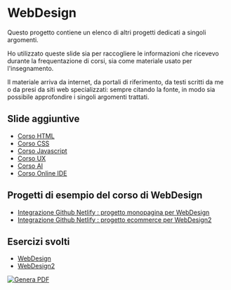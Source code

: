 # WebDesign

Questo progetto contiene un elenco di altri progetti dedicati a singoli argomenti.

Ho utilizzato queste slide sia per raccogliere le informazioni che ricevevo durante la frequentazione di corsi, sia come materiale usato per l'insegnamento.

Il materiale arriva da internet, da portali di riferimento, da testi scritti da me o da presi da siti web specializzati: sempre citando la fonte, in modo sia possibile approfondire i singoli argomenti trattati.

## Slide aggiuntive

- [Corso HTML](https://github.com/matteobaccan/CorsoHTML)
- [Corso CSS](https://github.com/matteobaccan/CorsoCSS)
- [Corso Javascript](https://github.com/matteobaccan/CorsoJavascript)
- [Corso UX](https://github.com/matteobaccan/CorsoUX)
- [Corso AI](https://github.com/matteobaccan/CorsoAI)
- [Corso Online IDE](https://github.com/matteobaccan/CorsoOnlineIDE)

## Progetti di esempio del corso di WebDesign

 - [Integrazione Github Netlify : progetto monopagina per WebDesign](https://github.com/matteobaccan/github-netlify-boilerplate)
 - [Integrazione Github Netlify : progetto ecommerce per WebDesign2](https://github.com/matteobaccan/ProgettoEcommerce)
 
 ## Esercizi svolti
 
  - [WebDesign](https://github.com/matteobaccan/ACME-2022-2023-WebDesign)
  - [WebDesign2](https://github.com/matteobaccan/ACME-2022-2023-WebDesign2)

[![Genera PDF](https://github.com/matteobaccan/CorsoWebDesign/actions/workflows/generatepdf.yml/badge.svg)](https://github.com/matteobaccan/CorsoWebDesign/actions/workflows/generatepdf.yml)
